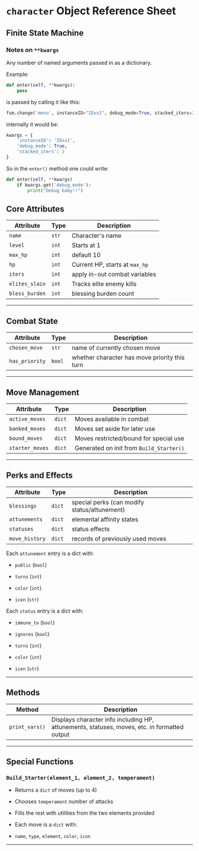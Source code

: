 
# `character` Object Reference Sheet

## Finite State Machine

### Notes on `**kwargs`

Any number of named arguments passed in as a dictionary.

Example:

```python
def enter(self, **kwargs):
    pass
```

is passed by calling it like this:

```python
fsm.change('menu', instanceID="IDxx1", debug_mode=True, stacked_iters=2)
```

internally it would be:

```python
kwargs = {
    'instanceID': 'IDxx1',
    'debug_mode': True,
    'stacked_iters': 2
}
```

So in the `enter()` method one could write:

```python
def enter(self, **kwargs)
    if kwargs.get('debug_mode'):
        print("Debug baby!!")
```

## Core Attributes

| Attribute      | Type  | Description                    |
| -------------- | ----- | ------------------------------ |
| `name`         | `str` | Character's name               |
| `level`        | `int` | Starts at 1                    |
| `max_hp`       | `int` | default 10                     |
| `hp`           | `int` | Current HP, starts at `max_hp` |
| `iters`        | `int` | apply in-out combat variables  |
| `elites_slain` | `int` | Tracks elite enemy kills       |
| `bless_burden` | `int` | blessing burden count          |

---

## Combat State

| Attribute      | Type   | Description                                   |
| -------------- | ------ | --------------------------------------------- |
| `chosen_move`  | `str`  | name of currently chosen move                 |
| `has_priority` | `bool` | whether character has move priority this turn |

---

## Move Management

|Attribute|Type|Description|
|---|---|---|
|`active_moves`|`dict`|Moves available in combat|
|`banked_moves`|`dict`|Moves set aside for later use|
|`bound_moves`|`dict`|Moves restricted/bound for special use|
|`starter_moves`|`dict`|Generated on init from `Build_Starter()`|

---

## Perks and Effects

| Attribute      | Type   | Description                                  |
| -------------- | ------ | -------------------------------------------- |
| `blessings`    | `dict` | special perks (can modify status/attunement) |
| `attunements`  | `dict` | elemental affinity states                    |
| `statuses`     | `dict` | status effects                               |
| `move_history` | `dict` | records of previously used moves             |

Each `attunement` entry is a dict with:

- `public` (`bool`)

- `turns` (`int`)

- `color` (`int`)

- `icon` (`str`)

Each `status` entry is a dict with:

- `immune_to` (`bool`)

- `ignores` (`bool`)

- `turns` (`int`)

- `color` (`int`)

- `icon` (`str`)

---

## Methods

|Method|Description|
|---|---|
|`print_vars()`|Displays character info including HP, attunements, statuses, moves, etc. in formatted output|

---

## Special Functions

### `Build_Starter(element_1, element_2, temperament)`

- Returns a `dict` of moves (up to 4)

- Chooses `temperament` number of attacks

- Fills the rest with utilities from the two elements provided

- Each move is a `dict` with:

- `name`, `type`, `element`, `color`, `icon`

---
